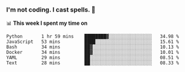 ### I'm not coding. I cast spells. 🎩

📊 **This week I spent my time on**
<!--START_SECTION:waka-->

```text
Python       1 hr 59 mins    ████████▓░░░░░░░░░░░░░░░░   34.98 %
JavaScript   53 mins         ████░░░░░░░░░░░░░░░░░░░░░   15.61 %
Bash         34 mins         ██▓░░░░░░░░░░░░░░░░░░░░░░   10.13 %
Docker       34 mins         ██▓░░░░░░░░░░░░░░░░░░░░░░   10.01 %
YAML         29 mins         ██░░░░░░░░░░░░░░░░░░░░░░░   08.51 %
Text         28 mins         ██░░░░░░░░░░░░░░░░░░░░░░░   08.33 %
```

<!--END_SECTION:waka-->

